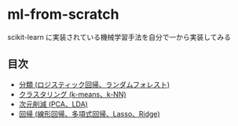 # ml-from-scratch

scikit-learn に実装されている機械学習手法を自分で一から実装してみる

## 目次

- [分類 (ロジスティック回帰、ランダムフォレスト)](./classification/README.md)
- [クラスタリング (k-means、k-NN)](./clustering/README.md)
- [次元削減 (PCA、LDA)](./dimensionality_reduction/README.md)
- [回帰 (線形回帰、多項式回帰、Lasso、Ridge)](./regression/README.md)
